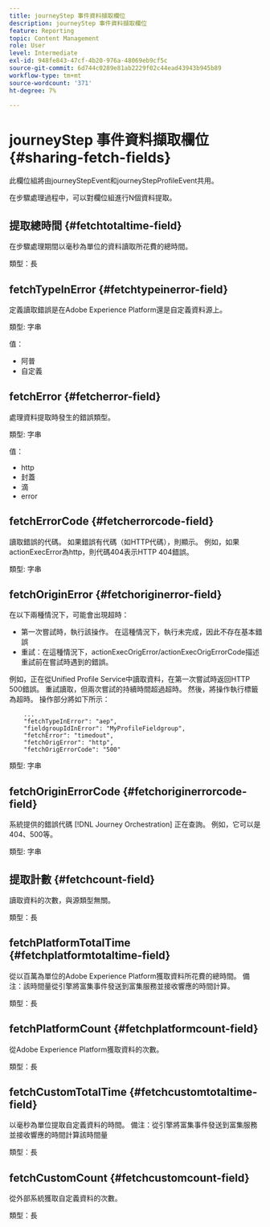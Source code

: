 ```yaml
---
title: journeyStep 事件資料擷取欄位
description: journeyStep 事件資料擷取欄位
feature: Reporting
topic: Content Management
role: User
level: Intermediate
exl-id: 948fe843-47cf-4b20-976a-48069eb9cf5c
source-git-commit: 6d744c0289e81ab2229f02c44ead43943b945b89
workflow-type: tm+mt
source-wordcount: '371'
ht-degree: 7%

---
```


# journeyStep 事件資料擷取欄位 {#sharing-fetch-fields}

此欄位組將由journeyStepEvent和journeyStepProfileEvent共用。

在步驟處理過程中，可以對欄位組進行N個資料提取。

## 提取總時間 {#fetchtotaltime-field}

在步驟處理期間以毫秒為單位的資料讀取所花費的總時間。

類型：長

## fetchTypeInError {#fetchtypeinerror-field}

定義讀取錯誤是在Adobe Experience Platform還是自定義資料源上。

類型: 字串

值：
* 阿普
* 自定義

## fetchError {#fetcherror-field}

處理資料提取時發生的錯誤類型。

類型: 字串

值：
* http
* 封蓋
* 滴
* error

## fetchErrorCode {#fetcherrorcode-field}

讀取錯誤的代碼。 如果錯誤有代碼（如HTTP代碼），則顯示。 例如，如果actionExecError為http，則代碼404表示HTTP 404錯誤。

類型: 字串

## fetchOriginError {#fetchoriginerror-field}

在以下兩種情況下，可能會出現超時：

* 第一次嘗試時，執行該操作。 在這種情況下，執行未完成，因此不存在基本錯誤
* 重試：在這種情況下，actionExecOrigError/actionExecOrigErrorCode描述重試前在嘗試時遇到的錯誤。

例如，正在從Unified Profile Service中讀取資料，在第一次嘗試時返回HTTP 500錯誤。 重試讀取，但兩次嘗試的持續時間超過超時。 然後，將操作執行標籤為超時。 操作部分將如下所示：

```
    ...
    "fetchTypeInError": "aep",
    "fieldgroupIdInError": "MyProfileFieldgroup",
    "fetchError": "timedout",
    "fetchOrigError": "http",
    "fetchOrigErrorCode": "500"
```

類型: 字串

## fetchOriginErrorCode {#fetchoriginerrorcode-field}

系統提供的錯誤代碼 [!DNL Journey Orchestration] 正在查詢。 例如，它可以是404、500等。

類型: 字串

## 提取計數 {#fetchcount-field}

讀取資料的次數，與源類型無關。

類型：長

## fetchPlatformTotalTime {#fetchplatformtotaltime-field}

從以百萬為單位的Adobe Experience Platform獲取資料所花費的總時間。 備注：該時間量從引擎將富集事件發送到富集服務並接收響應的時間計算。

類型：長

## fetchPlatformCount {#fetchplatformcount-field}

從Adobe Experience Platform獲取資料的次數。

類型：長

## fetchCustomTotalTime {#fetchcustomtotaltime-field}

以毫秒為單位提取自定義資料的時間。 備注：從引擎將富集事件發送到富集服務並接收響應的時間計算該時間量

類型：長

## fetchCustomCount {#fetchcustomcount-field}

從外部系統獲取自定義資料的次數。

類型：長
